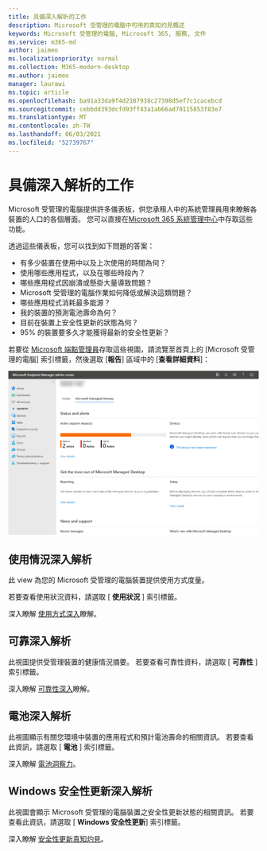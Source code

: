 ```yaml
---
title: 具備深入解析的工作
description: Microsoft 受管理的電腦中可用的真知灼見概述
keywords: Microsoft 受管理的電腦, Microsoft 365, 服務, 文件
ms.service: m365-md
author: jaimeo
ms.localizationpriority: normal
ms.collection: M365-modern-desktop
ms.author: jaimeo
manager: laurawi
ms.topic: article
ms.openlocfilehash: ba91a33da9f4d2187938c27398d5ef7c1cacebcd
ms.sourcegitcommit: cebbdd393dcfd93ff43a1ab66ad70115853f83e7
ms.translationtype: MT
ms.contentlocale: zh-TW
ms.lasthandoff: 06/03/2021
ms.locfileid: "52739767"
---
```

# <a name="work-with-insights"></a>具備深入解析的工作

Microsoft 受管理的電腦提供許多儀表板，供您承租人中的系統管理員用來瞭解各裝置的人口的各個層面。 您可以直接在[Microsoft 365 系統管理中心](https://admin.microsoft.com/adminportal/home?previewoff=false#/microsoftmanageddesktop)中存取這些功能。

透過這些儀表板，您可以找到如下問題的答案：

- 有多少裝置在使用中以及上次使用的時間為何？
- 使用哪些應用程式，以及在哪些時段內？
- 哪些應用程式因崩潰或懸掛大量導致問題？
- Microsoft 受管理的電腦作業如何降低或解決這類問題？
- 哪些應用程式消耗最多能源？
- 我的裝置的預測電池壽命為何？
- 目前在裝置上安全性更新的狀態為何？
- 95% 的裝置要多久才能獲得最新的安全性更新？


若要從 [Microsoft 端點管理員](https://endpoint.microsoft.com/)存取這些視圖，請流覽至首頁上的 [Microsoft 受管理的電腦] 索引標籤，然後選取 [**報告**] 區域中的 [**查看詳細資料**]：


![具有左下方報表區域的系統管理中心主頁面和 [查看詳細資料] 連結](../../media/insights-main.png)


## <a name="usage-insights"></a>使用情況深入解析
此 view 為您的 Microsoft 受管理的電腦裝置提供使用方式度量。 

若要查看使用狀況資料，請選取 [ **使用狀況** ] 索引標籤。

深入瞭解 [使用方式深入](usage-insights.md)瞭解。

## <a name="reliability-insights"></a>可靠深入解析
此視圖提供受管理裝置的健康情況摘要。 若要查看可靠性資料，請選取 [ **可靠性** ] 索引標籤。

深入瞭解 [可靠性深入](reliability-insights.md)瞭解。

## <a name="battery-insights"></a>電池深入解析
此視圖顯示有關您環境中裝置的應用程式和預計電池壽命的相關資訊。 若要查看此資訊，請選取 [ **電池** ] 索引標籤。

深入瞭解 [電池洞察力](battery-insights.md)。

## <a name="windows-security-update-insights"></a>Windows 安全性更新深入解析
此視圖會顯示 Microsoft 受管理的電腦裝置之安全性更新狀態的相關資訊。 若要查看此資訊，請選取 [ **Windows 安全性更新**] 索引標籤。

深入瞭解 [安全性更新真知灼見](security-update-insights.md)。
